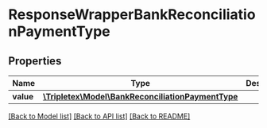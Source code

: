 # ResponseWrapperBankReconciliationPaymentType

## Properties
Name | Type | Description | Notes
------------ | ------------- | ------------- | -------------
**value** | [**\Tripletex\Model\BankReconciliationPaymentType**](BankReconciliationPaymentType.md) |  | [optional] 

[[Back to Model list]](../README.md#documentation-for-models) [[Back to API list]](../README.md#documentation-for-api-endpoints) [[Back to README]](../README.md)


